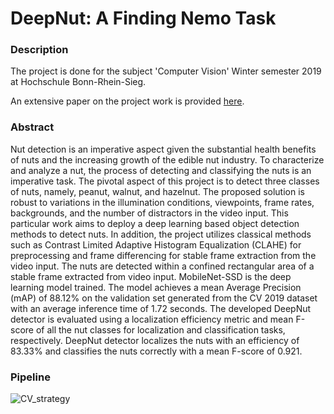 # DeepNut: A Finding Nemo Task

### Description

The project is done for the subject 'Computer Vision' Winter semester 2019 at Hochschule Bonn-Rhein-Sieg.

An extensive paper on the project work is provided [here](DeepNut-CV2019.pdf).

### Abstract

Nut detection is an imperative aspect given the substantial health benefits of nuts and the increasing growth of the edible nut industry. To characterize and analyze a nut, the process of detecting and classifying the nuts is an imperative task.  The pivotal aspect of this project is to detect three classes of nuts, namely, peanut, walnut, and hazelnut. The proposed solution is robust to variations in the illumination conditions, viewpoints, frame rates, backgrounds, and the number of distractors in the video input. This particular work aims to deploy a deep learning based object detection methods to detect nuts. In addition, the project utilizes classical methods such as Contrast Limited Adaptive Histogram Equalization (CLAHE) for preprocessing and frame differencing for stable frame extraction from the video input. The nuts are detected within a confined rectangular area of a stable frame extracted from video input. MobileNet-SSD is the deep learning model trained. The model achieves a mean Average Precision (mAP) of 88.12\% on the validation set generated from the CV 2019 dataset with an average inference time of 1.72 seconds. The developed DeepNut detector is evaluated using a localization efficiency metric and mean F-score of all the nut classes for localization and classification tasks, respectively. DeepNut detector localizes the nuts with an efficiency of 83.33\% and classifies the nuts correctly with a mean F-score of 0.921.

### Pipeline

![CV_strategy](https://user-images.githubusercontent.com/43172178/76835379-4777b300-682f-11ea-9c6c-698e873aaff2.jpg)
